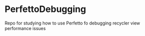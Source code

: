 # PerfettoDebugging
 Repo for studying how to use Perfetto fo debugging recycler view performance issues 
